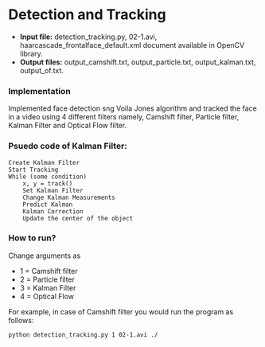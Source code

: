 # Detection and Tracking
* **Input file:** detection_tracking.py, 02-1.avi, haarcascade_frontalface_default.xml document available in OpenCV library.
* **Output files:** output_camshift.txt, output_particle.txt, output_kalman.txt, output_of.txt.

### Implementation
Implemented face detection sng Voila Jones algorithm and tracked the face in a video using 4 different filters 
namely, Camshift filter, Particle filter, Kalman Filter and Optical Flow filter.

### Psuedo code of Kalman Filter:
```
Create Kalman Filter
Start Tracking 
While (some condition)
    x, y = track()
    Set Kalman Filter
    Change Kalman Measurements
    Predict Kalman
    Kalman Correction
    Update the center of the object
```

### How to run?
Change arguments as 
* 1 = Camshift filter 
* 2 = Particle filter
* 3 = Kalman Filter
* 4 = Optical Flow

For example, in case of Camshift filter you would run the program as follows:
```
python detection_tracking.py 1 02-1.avi ./
```
